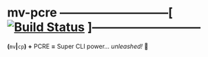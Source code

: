 # mv-pcre —————————[ [![Build Status](https://api.travis-ci.org/leycec/mv-pcre.svg?branch=master)](https://travis-ci.org/github/leycec/mv-pcre) ]—————————

**(**`mv`**|**`cp`**)** **+** PCRE **=** Super CLI power… *unleashed!* :ocean:
